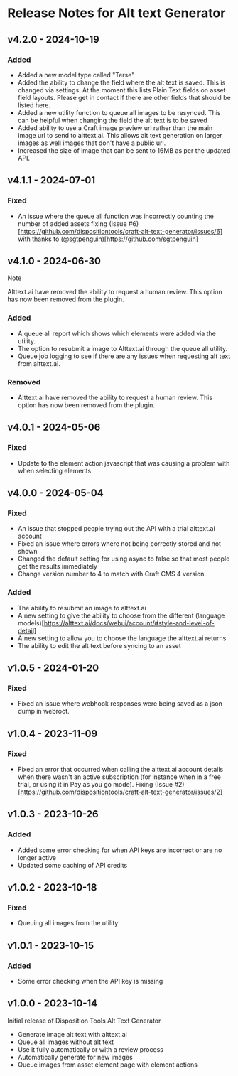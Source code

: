 # Release Notes for Alt text Generator

## v4.2.0 - 2024-10-19

### Added
- Added a new model type called "Terse"
- Added the ability to change the field where the alt text is saved. This is changed via settings. At the moment this lists Plain Text fields on asset field layouts. Please get in contact if there are other fields that should be listed here.
- Added a new utility function to queue all images to be resynced. This can be helpful when changing the field the alt text is to be saved
- Added ability to use a Craft image preview url rather than the main image url to send to alttext.ai. This allows alt text generation on larger images as well images that don't have a public url.
- Increased the size of image that can be sent to 16MB as per the updated API.



## v4.1.1 - 2024-07-01

### Fixed
- An issue where the queue all function was incorrectly counting the number of added assets fixing (Issue #6)[https://github.com/dispositiontools/craft-alt-text-generator/issues/6] with thanks to (@sgtpenguin)[https://github.com/sgtpenguin]

## v4.1.0 - 2024-06-30

> [!NOTE]  
> Alttext.ai have removed the ability to request a human review. This option has now been removed from the plugin.

### Added 
- A queue all report which shows which elements were added via the utility.
- The option to resubmit a image to Alttext.ai through the queue all utility.
- Queue job logging to see if there are any issues when requesting alt text from alttext.ai.

### Removed
- Alttext.ai have removed the ability to request a human review. This option has now been removed from the plugin.

## v4.0.1 - 2024-05-06

### Fixed
- Update to the element action javascript that was causing a problem with when selecting elements


## v4.0.0 - 2024-05-04

### Fixed
- An issue that stopped people trying out the API with a trial alttext.ai account
- Fixed an issue where errors where not being correctly stored and not shown
- Changed the default setting for using async to false so that most people get the results immediately
- Change version number to 4 to match with Craft CMS 4 version.

### Added
- The ability to resubmit an image to alttext.ai 
- A new setting to give the ability to choose from the different (language models)[https://alttext.ai/docs/webui/account/#style-and-level-of-detail]
- A new setting to allow you to choose the language the alttext.ai returns
- The ability to edit the alt text before syncing to an asset


## v1.0.5 - 2024-01-20

### Fixed
- Fixed an issue where webhook responses were being saved as a json dump in webroot. 

## v1.0.4 - 2023-11-09

### Fixed
- Fixed an error that occurred when calling the alttext.ai account details when there wasn't an active subscription (for instance when in a free trial, or using it in Pay as you go mode). Fixing (Issue #2)[https://github.com/dispositiontools/craft-alt-text-generator/issues/2]

## v1.0.3 - 2023-10-26

### Added
- Added some error checking for when API keys are incorrect or are no longer active
- Updated some caching of API credits

## v1.0.2 - 2023-10-18

### Fixed
- Queuing all images from the utility

## v1.0.1 - 2023-10-15

### Added
- Some error checking when the API key is missing

## v1.0.0 - 2023-10-14
Initial release of Disposition Tools Alt Text Generator
- Generate image alt text with alttext.ai
- Queue all images without alt text
- Use it fully automatically or with a review process
- Automatically generate for new images
- Queue images from asset element page with element actions
 
